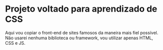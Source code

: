 <h1> Projeto voltado para aprendizado de CSS </h1>
<p> Aqui vou copiar o front-end de sites famosos da maneira mais fiel possível. Não usarei nenhuma biblioteca ou framework, vou utilizar apenas HTML, CSS e JS. </p>
 
 

